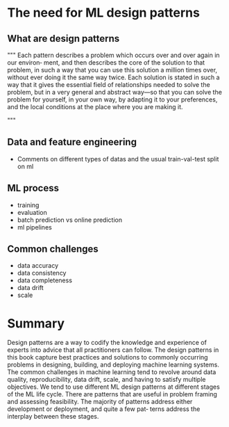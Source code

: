 

# The need for ML design patterns

## What are design patterns

"""
Each pattern describes a problem which occurs over and over again in our environ‐ ment, and then describes the core of the solution to that problem, in such a way that you can use this solution a million times over, without ever doing it the same way twice.
Each solution is stated in such a way that it gives the essential field of relationships needed to solve the problem, but in a very general and abstract way—so that you can solve the problem for yourself, in your own way, by adapting it to your preferences, and the local conditions at the place where you are making it.

"""

## Data and feature engineering

- Comments on different types of datas and the usual train-val-test split on ml

## ML process

- training
- evaluation
- batch prediction vs online prediction
- ml pipelines

## Common challenges

- data accuracy
- data consistency 
- data completeness
- data drift
- scale

# Summary

Design patterns are a way to codify the knowledge and experience of experts into advice that all practitioners can follow. The design patterns in this book capture best practices and solutions to commonly occurring problems in designing, building, and deploying machine learning systems. The common challenges in machine learning tend to revolve around data quality, reproducibility, data drift, scale, and having to satisfy multiple objectives.
We tend to use different ML design patterns at different stages of the ML life cycle. There are patterns that are useful in problem framing and assessing feasibility. The majority of patterns address either development or deployment, and quite a few pat‐ terns address the interplay between these stages.